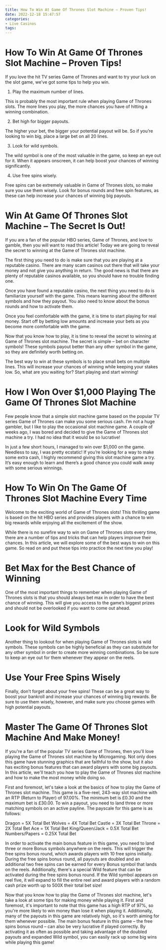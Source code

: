 ```yaml
---
title: How To Win At Game Of Thrones Slot Machine – Proven Tips!
date: 2022-12-18 15:47:57
categories:
- Live Casinos
tags:
---
```



#  How To Win At Game Of Thrones Slot Machine – Proven Tips!

If you love the hit TV series Game of Thrones and want to try your luck on the slot game, we’ve got some tips to help you win.

1. Play the maximum number of lines.

This is probably the most important rule when playing Game of Thrones slots. The more lines you play, the more chances you have of hitting a winning combination.

2. Bet high for bigger payouts.

The higher your bet, the bigger your potential payout will be. So if you’re looking to win big, place a large bet on all 20 lines.

3. Look for wild symbols.

The wild symbol is one of the most valuable in the game, so keep an eye out for it. When it appears onscreen, it can help boost your chances of winning significantly.

4. Use free spins wisely.

Free spins can be extremely valuable in Game of Thrones slots, so make sure you use them wisely. Look for bonus rounds and free spin features, as these can help increase your chances of winning big payouts.

#  Win At Game Of Thrones Slot Machine – The Secret Is Out!

If you are a fan of the popular HBO series, Game of Thrones, and love to gamble, then you will want to read this article! Today we are going to reveal the secret to winning at the Game of Thrones slot machine.

The first thing you need to do is make sure that you are playing at a reputable casino. There are many scam casinos out there that will take your money and not give you anything in return. The good news is that there are plenty of reputable casinos available, so you should have no trouble finding one.

Once you have found a reputable casino, the next thing you need to do is familiarize yourself with the game. This means learning about the different symbols and how they payout. You also need to know about the bonus rounds and how to activate them.

Once you feel comfortable with the game, it is time to start playing for real money. Start off by betting low amounts and increase your bets as you become more comfortable with the game.

Now that you know how to play, it is time to reveal the secret to winning at Game of Thrones slot machine. The secret is simple – bet on character symbols! These symbols payout better than any other symbol in the game, so they are definitely worth betting on.

The best way to win at these symbols is to place small bets on multiple lines. This will increase your chances of winning while keeping your stakes low. So, what are you waiting for? Start playing and start winning!

#  How I Won Over $1,000 Playing The Game Of Thrones Slot Machine

Few people know that a simple slot machine game based on the popular TV series Game of Thrones can make you some serious cash. I’m not a huge gambler, but I like to play the occasional slot machine game. A couple of weeks ago, I was bored and decided to give the Game of Thrones slot machine a try. I had no idea that it would be so lucrative!

In just a few short hours, I managed to win over $1,000 on the game. Needless to say, I was pretty ecstatic! If you’re looking for a way to make some extra cash, I highly recommend giving this slot machine game a try. It’s easy enough to learn and there’s a good chance you could walk away with some serious winnings.

#  How To Win On The Game Of Thrones Slot Machine Every Time

Welcome to the exciting world of Game of Thrones slots! This thrilling game is based on the hit HBO series and provides players with a chance to win big rewards while enjoying all the excitement of the show.

While there is no surefire way to win on Game of Thrones slots every time, there are a number of tips and tricks that can help players improve their chances. In this article, we will explore some of the best ways to win on this game. So read on and put these tips into practice the next time you play!

# Bet Max for the Best Chance of Winning

One of the most important things to remember when playing Game of Thrones slots is that you should always bet max in order to have the best chance of winning. This will give you access to the game’s biggest prizes and should not be overlooked if you want to come out ahead.

# Look for Wild Symbols

Another thing to lookout for when playing Game of Thrones slots is wild symbols. These symbols can be highly beneficial as they can substitute for any other symbol in order to create more winning combinations. So be sure to keep an eye out for them whenever they appear on the reels.

# Use Your Free Spins Wisely

Finally, don’t forget about your free spins! These can be a great way to boost your bankroll and increase your chances of winning big rewards. Be sure to use them wisely, however, and make sure you choose games with high potential payouts.

#  Master The Game Of Thrones Slot Machine And Make Money!

If you're a fan of the popular TV series Game of Thrones, then you'll love playing the Game of Thrones slot machine by Microgaming. Not only does this game have stunning graphics that are faithful to the show, but it also has exciting bonus features that can award players with some big payouts. In this article, we'll teach you how to play the Game of Thrones slot machine and how to make the most money while doing so.

First and foremost, let's take a look at the basics of how to play the Game of Thrones slot machine. This game is a five-reel, 243-way slot machine with an RTP (Return to Player) of 97.00%. The minimum bet is £0.30 and the maximum bet is £30.00. To win a payout, you need to land three or more matching symbols on an active payline. The payscale for this game is as follows:

Dragon = 5X Total Bet
Wolves = 4X Total Bet
Castle = 3X Total Bet
Throne = 2X Total Bet
Ace = 1X Total Bet
King/Queen/Jack = 0.5X Total Bet
Numbers/Papers = 0.25X Total Bet


In order to activate the main bonus feature in this game, you need to land three or more Bonus symbols anywhere on the reels. This will trigger the free spins bonus round, which awards players with 10 free spins initially. During the free spins bonus round, all payouts are doubled and an additional two free spins can be earned for every Bonus symbol that lands on the reels. Additionally, there's a special Wild feature that can be activated during the free spins bonus round. If the Wild symbol appears on reel five, it will expand to fill the entire reel and award players with a random cash prize worth up to 500X their total bet size!

Now that you know how to play the Game of Thrones slot machine, let's take a look at some tips for making money while playing it. First and foremost, it's important to note that this game has a high RTP of 97%, so you're more likely to win money than lose it when playing it. Additionally, many of the payouts in this game are relatively high, so it's worth aiming for them whenever possible. The main bonus feature in this game – the free spins bonus round – can also be very lucrative if played correctly. By activating it as often as possible and taking advantage of the doubled payouts and expanded Wild symbol, you can easily rack up some big wins while playing this game!